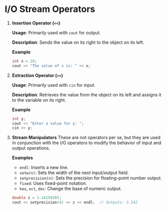 # I/O Stream Operators

1. **Insertion Operator (`<<`)**
   
   **Usage**: Primarily used with `cout` for output.
   
   **Description**: Sends the value on its right to the object on its left.
   
   **Example**
     ```cpp
     int x = 10;
     cout << "The value of x is: " << x;
     ```

2. **Extraction Operator (`>>`)**
   
   **Usage**: Primarily used with `cin` for input.
   
   **Description**: Retrieves the value from the object on its left and assigns it to the variable on its right.
   
   **Example**
     ```cpp
     int y;
     cout << "Enter a value for y: ";
     cin >> y;
     ```

3. **Stream Manipulators**
   These are not operators per se, but they are used in conjunction with the I/O operators to modify the behavior of input and output operations.
   
   **Examples**
     - `endl`: Inserts a new line.
     - `setw(n)`: Sets the width of the next input/output field.
     - `setprecision(n)`: Sets the precision for floating-point number output.
     - `fixed`: Uses fixed-point notation.
     - `hex`, `oct`, `dec`: Change the base of numeric output.
     ```cpp
     double z = 3.14159265;
     cout << setprecision(4) << z << endl;  // Outputs: 3.142
     ```

